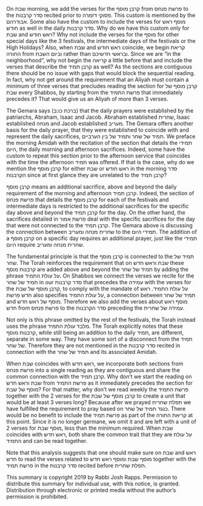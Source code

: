 On שבת morning, we add the verses for the קרבן מוסף from פרשת פנחס to the סדר קרבנות recited prior to פסוקי דזמרה. This custom is mentioned by the אבודרהם. Some also have the custom to include the verses for מוסף ראש חודש as well in the daily סדר קרבנות. Why do we have this custom only for שבת and ראש חודש? Why not include the verses for the מוסף for other special days like the 3 festivals, the intermediate days of the festivals or the High Holidays? Also, when שבת and ראש חודש coincide, we begin קריאת התורה  from וביום השבת rather than ובראשי חדשיכם. Since we are “in the neighborhood”, why not begin the קריאה a little before that and include the verses that describe the קרבן תמיד as well? As the sections are contiguous there should be no issue with gaps that would block the sequential reading. In fact, why not get around the requirement that an Aliyah must contain a minimum of three verses that precludes reading the section for קרבן מוסף של שבת every Shabbos, by starting from the פרשת התמיד that immediately precedes it? That would give us an Aliyah of more than 3 verses.

The Gemara says (ברכת כו:ב) that the daily prayers were established by the patriarchs, Abraham, Isaac and Jacob. Abraham established שחרית, Isaac established מנחה and Jacob established מעריב. The Gemara offers another basis for the daily prayer, that they were established to coincide with and represent the daily sacrifices, תמיד של שחר ותמיד של בין הערביים. We preface the morning Amidah with the recitation of the section that details the תמידי היום, the daily morning and afternoon sacrifices. Indeed, some have the custom to repeat this section prior to the afternoon service that coincides with the time the afternoon תמיד was offered. If that is the case, why do we mention the קרבן מוסף for either שבת or ראש חודש in the morning סדר הקרבנות since at first glance they are unrelated to the קרבן תמיד?

קרבן מוסף means an additional sacrifice, above and beyond the daily requirement of the morning and afternoon קרבן תמיד. Indeed, the section of פרשת פנחס that details the קרבן מוסף for each of the festivals and intermediate days is restricted to the additional sacrifices for the specific day above and beyond the קרבן תמיד for the day.  On the other hand, the sacrifices detailed in פרשת אמור deal with the specific sacrifices for the day that were not connected to the קרבן תמיד. The Gemara above is discussing the connection between שחרית מנחה ומעריב to the תמידי היום. The addition of a קרבן מוסף on a specific day requires an additional prayer, just like the תמידי היום  require שחרית מנחה ומעריב.

The fundamental principle is that the קרבן מוסף is connected to the תמיד של שחר. The Torah reinforces the requirement that on שבת וראש חדש these קרבנות מוסף are added above and beyond the תמיד של שחר by adding the phrase על עולת התמיד. On Shabbos we connect the verses we recite for the תמיד של שחר in our סדר קרבנות that precedes the עמידה with the verses for the קרבן מוסף של שבת, to comply with the mandate of על עולת התמיד. ראש חדש פרשת also specifies על עולת התמיד, a connection between תמיד של שחר  and מוסף של ראש חדש. Therefore we also add the verses about מוסף ראש חדש from פרשת פנחס to the סדר הקרבנות preceding the עמידה של שחרית.

Not only is this phrase omitted by the rest of the festivals, the Torah instead uses the phrase מלבד עולת התמיד. The Torah explicitly notes that these קרבנות מוסף, while still being an addition to the daily תמיד, are different, separate in some way. They have some sort of a disconnect from the תמיד של שחר. Therefore they are not mentioned in the סדר קרבנות recited in connection with the תמיד של שחר and its associated Amidah.

When שבת coincides with ראש חדש, we incorporate both sections from פרשת פנחס into a single reading as they are contiguous and share the common connection with the קרבן תמיד. Why don’t we start the reading on שבת וראש חדש from פרשת התמיד as it immediately precedes the section for מוסף של שבת? For that matter, why don’t we read weekly the פרשת התמיד together with the 2 verses for the קרבן מוסף של שבת to create a unit that would be at least 3 verses long? Because after we prayed תפלת שחרית we have fulfilled the requirement to pray based on כנגד תמיד של שחר. There would be no benefit to include the פרשת תמיד as part of the קריאת התורה at this point. Since it is no longer germane, we omit it and are left with a unit of 2 verses for מוסף שבת, less than the minimum required.  When שבת coincides with ראש חדש, both share the common trait that they are על עולת התמיד and can be read together.

Note that this analysis suggests that one should make sure on שבת and ראש חדש to read the verses related to מוסף שבת ומוסף ראש חדש together with the פרשת תמיד in the סדר קרבנות recited before תפלת שחרית.

This summary is copyright 2019 by Rabbi Josh Rapps. Permission to distribute this summary for individual use, with this notice, is granted. Distribution through electronic or printed media without the author’s permission is prohibited.

